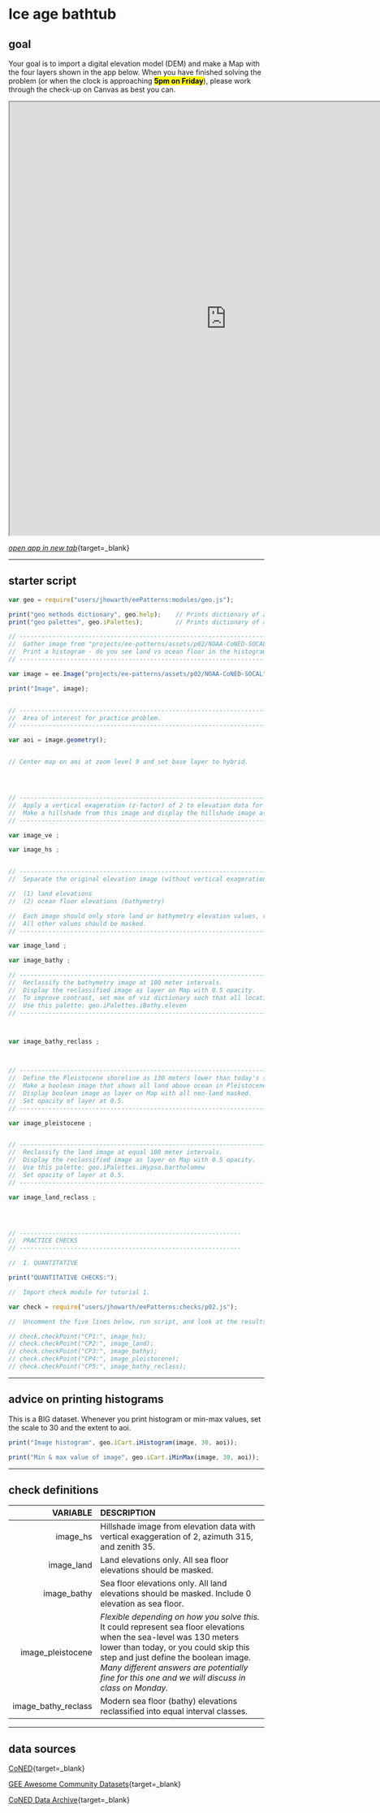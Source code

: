 # __Ice age bathtub__  

## __goal__  

Your goal is to import a digital elevation model (DEM) and make a Map with the four layers shown in the app below. When you have finished solving the problem (or when the clock is approaching <mark>__5pm on Friday__</mark>), please work through the check-up on Canvas as best you can. 

<iframe
  src="https://ee-patterns.projects.earthengine.app/view/practice-02"
  style="width:854px; height:854px"
></iframe> 

[_open app in new tab_](https://ee-patterns.projects.earthengine.app/view/practice-02){target=_blank}

---   

## __starter script__  

```js
var geo = require("users/jhowarth/eePatterns:modules/geo.js");

print("geo methods dictionary", geo.help);    // Prints dictionary of all tools in module.
print("geo palettes", geo.iPalettes);         // Prints dictionary of all palettes in module.  

// -------------------------------------------------------------------------------
//  Gather image from "projects/ee-patterns/assets/p02/NOAA-CoNED-SOCAL".
//  Print a histogram - do you see land vs ocean floor in the histogram?
// -------------------------------------------------------------------------------

var image = ee.Image("projects/ee-patterns/assets/p02/NOAA-CoNED-SOCAL");

print("Image", image);


// -------------------------------------------------------------------------------
//  Area of interest for practice problem.
// -------------------------------------------------------------------------------

var aoi = image.geometry();


// Center map on aoi at zoom level 9 and set base layer to hybrid.




// -------------------------------------------------------------------------------
//  Apply a vertical exageration (z-factor) of 2 to elevation data for hillshade. 
//  Make a hillshade from this image and display the hillshade image as layer on Map.
// -------------------------------------------------------------------------------

var image_ve ;

var image_hs ;


// -------------------------------------------------------------------------------
//  Separate the original elevation image (without vertical exageration) into two different images:

//  (1) land elevations
//  (2) ocean floor elevations (bathymetry)

//  Each image should only store land or bathymetry elevation values, respectively.
//  All other values should be masked.
// -------------------------------------------------------------------------------

var image_land ;

var image_bathy ;

// -------------------------------------------------------------------------------
//  Reclassify the bathymetry image at 100 meter intervals. 
//  Display the reclassified image as layer on Map with 0.5 opacity.
//  To improve contrast, set max of viz dictionary such that all locations less than -2000 m (or class 20) are the darkest blue in palette.
//  Use this palette: geo.iPalettes.iBathy.eleven
// -------------------------------------------------------------------------------



var image_bathy_reclass ;



// -------------------------------------------------------------------------------
//  Define the Pleistocene shoreline as 130 meters lower than today's shoreline.
//  Make a boolean image that shows all land above ocean in Pleistocene.
//  Display boolean image as layer on Map with all non-land masked.
//  Set opacity of layer at 0.5.
// -------------------------------------------------------------------------------

var image_pleistocene ;


// -------------------------------------------------------------------------------
//  Reclassify the land image at equal 100 meter intervals. 
//  Display the reclassified image as layer on Map with 0.5 opacity.
//  Use this palette: geo.iPalettes.iHypso.bartholomew
//  Set opacity of layer at 0.5.
// -------------------------------------------------------------------------------

var image_land_reclass ;




// -------------------------------------------------------------
//  PRACTICE CHECKS
// -------------------------------------------------------------

//  I. QUANTITATIVE 

print("QUANTITATIVE CHECKS:");

//  Import check module for tutorial 1.

var check = require("users/jhowarth/eePatterns:checks/p02.js");

//  Uncomment the five lines below, run script, and look at the results in Console. 

// check.checkPoint("CP1:", image_hs);
// check.checkPoint("CP2:", image_land);
// check.checkPoint("CP3:", image_bathy);
// check.checkPoint("CP4:", image_pleistocene);
// check.checkPoint("CP5:", image_bathy_reclass);


```

---

## __advice on printing histograms__  

This is a BIG dataset. Whenever you print histogram or min-max values, set the scale to 30 and the extent to aoi.  

```js
print("Image histogram", geo.iCart.iHistogram(image, 30, aoi));
```

```js
print("Min & max value of image", geo.iCart.iMinMax(image, 30, aoi));
```

---  

## __check definitions__  

| VARIABLE            | DESCRIPTION                                                                                         |
| --:                 | :--                                                                                                 |
| image_hs            | Hillshade image from elevation data with vertical exaggeration of 2, azimuth 315, and zenith 35.    |   
| image_land          | Land elevations only. All sea floor elevations should be masked.                                         |
| image_bathy         | Sea floor elevations only. All land elevations should be masked. Include 0 elevation as sea floor. | 
| image_pleistocene   | _Flexible depending on how you solve this._ It could represent sea floor elevations when the sea-level was 130 meters lower than today, or you could skip this step and just define the boolean image. _Many different answers are potentially fine for this one and we will discuss in class on Monday._   |
| image_bathy_reclass | Modern sea floor (bathy) elevations reclassified into equal interval classes. |                                 |


---  

## __data sources__  

[CoNED](https://www.usgs.gov/special-topics/coastal-national-elevation-database-applications-project){target=_blank}  

[GEE Awesome Community Datasets](https://gee-community-catalog.org/projects/tbdem/){target=_blank}  

[CoNED Data Archive](https://topotools.cr.usgs.gov/topobathy_viewer/dwndata.htm){target=_blank}  

